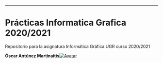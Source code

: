 ---
# Prácticas Informatica Grafica 2020/2021
Repositorio para la asignatura Informática Gráfica UGR curso 2020/2021

**Óscar Antúnez Martinaitis**[![Avatar](https://avatars0.githubusercontent.com/u/47791251?s=120&v=4)](https://github.com/Oscarntnz)
